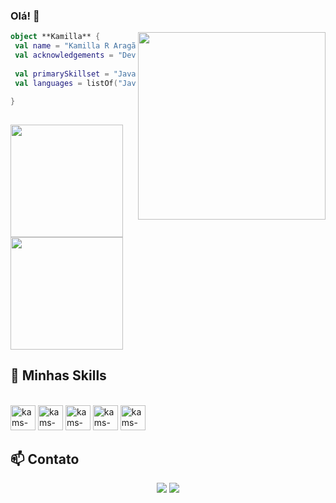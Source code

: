 ### Olá! 👋


<img align="right" width="300" src="https://i2.wp.com/allhtaccess.info/wp-content/uploads/2018/03/programming.gif?fit=1281%2C716&ssl=1" />

```kotlin
object **Kamilla** {
 val name = "Kamilla R Aragão"
 val acknowledgements = "Dev Front-End"
 
 val primarySkillset = "JavaScript"
 val languages = listOf("JavaScript", "React") 

}
```
##

 <div style = "display: inline>
  <a href="https://github.com/KamillaAragao">
  <img  height = "180em" src = "https://github-readme-stats.vercel.app/api?username=KamillaAragao&show_icons=true&theme=gotham&include_all_commits=true&count_private=true"/>
  <img  height = "180em" src = "https://github-readme-stats.vercel.app/api/top-langs/?username=KamillaAragao&layout=compact&langs_count=4&theme=gotham"/>
 </div>

  
## 🚀 Minhas Skills  
  
<div style = "display: inline_block"> <br>
  <img  aligh="center" alt="kams-html" height="40" width="40" src="https://cdn.jsdelivr.net/gh/devicons/devicon/icons/html5/html5-original.svg"/>
  <img  aligh="center" alt="kams-css" height="40" width="40" src="https://cdn.jsdelivr.net/gh/devicons/devicon/icons/css3/css3-original.svg"/>
  <img  aligh="center" alt="kams-js" height="40" width="40" src="https://cdn.jsdelivr.net/gh/devicons/devicon/icons/javascript/javascript-original.svg"/>
  <img  aligh="center" alt="kams-react" height="40" width="40" src="https://cdn.jsdelivr.net/gh/devicons/devicon/icons/react/react-original.svg"/>
  <img  aligh="center" alt="kams-git" height="40" width="40" src="https://cdn.jsdelivr.net/gh/devicons/devicon/icons/git/git-original.svg"/>
</div>


  
## 📫 Contato
  <div align="center">
    <a href="https://www.linkedin.com/in/kamilla-aragao/" target="_blank"> <img src = "https://img.shields.io/badge/LinkedIn-0077B5?style=for-the-badge&logo=linkedin&logoColor=white" target =" _ blank "></a>
    <a href="mailto:kamilla.r.aragao@gmail.com" target="_blank"> <img src = "https://img.shields.io/badge/-Gmail-%23333?style=for-the-badge&logo=gmail&logoColor=white" target = "_ blank"></a>
    
    
